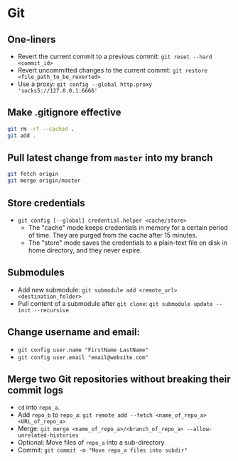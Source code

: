 # Git

## One-liners

- Revert the current commit to a previous commit: `git reset --hard <commit_id>`
- Revert uncommitted changes to the current commit: `git restore <file_path_to_be_reverted>`
- Use a proxy: `git config --global http.proxy 'socks5://127.0.0.1:6666'`

## Make .gitignore effective

```bash
git rm -rf --cached .
git add .
```

## Pull latest change from `master` into my branch

```bash
git fetch origin
git merge origin/master
```

## Store credentials

- `git config [--global] credential.helper <cache/store>`
  - The "cache" mode keeps credentials in memory for a certain period of time. They are purged from
    the cache after 15 minutes.
  - The "store" mode saves the credentials to a plain-text file on disk in home directory, and they never expire.

## Submodules

- Add new submodule: `git submodule add <remote_url> <destination_folder>`
- Pull content of a submodule after `git clone`: `git submodule update --init --recursive`

## Change username and email:

- `git config user.name "FirstName LastName"`
- `git config user.email "email@website.com"`

## Merge two Git repositories without breaking their commit logs

- `cd` into `repo_a`.
- Add `repo_b` to `repo_a`: `git remote add --fetch <name_of_repo_a> <URL_of_repo_a>`
- Merge: `git merge <name_of_repo_a>/<branch_of_repo_a> --allow-unrelated-histories`
- Optional: Move files of `repo_a` into a sub-directory
- Commit: `git commit -m "Move repo_a files into subdir"`

